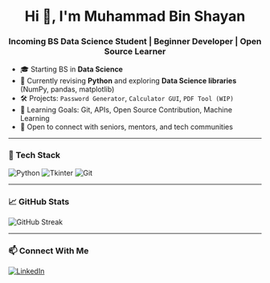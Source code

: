 <h1 align="center">Hi 👋, I'm Muhammad Bin Shayan</h1>
<h3 align="center">Incoming BS Data Science Student | Beginner Developer | Open Source Learner</h3>

- 🎓 Starting BS in **Data Science**
- 🧠 Currently revising **Python** and exploring **Data Science libraries** (NumPy, pandas, matplotlib)
- 🛠️ Projects: `Password Generator`, `Calculator GUI`, `PDF Tool (WIP)`
- 🚀 Learning Goals: Git, APIs, Open Source Contribution, Machine Learning
- 👥 Open to connect with seniors, mentors, and tech communities

---

### 🧰 Tech Stack
![Python](https://img.shields.io/badge/Python-3670A0?style=for-the-badge&logo=python&logoColor=white)
![Tkinter](https://img.shields.io/badge/Tkinter-FFBF00?style=for-the-badge&logo=python&logoColor=white)
![Git](https://img.shields.io/badge/Git-F05032?style=for-the-badge&logo=git&logoColor=white)

---

### 📈 GitHub Stats
![GitHub Streak](https://github-readme-streak-stats.herokuapp.com/?user=MuhammadbinShayan08&theme=default)

---

### 📫 Connect With Me
[![LinkedIn](https://img.shi)]()
